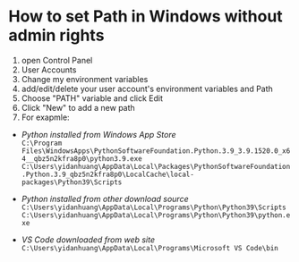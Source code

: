# How to set Path in Windows without admin rights
1. open Control Panel
2. User Accounts
3. Change my environment variables
4. add/edit/delete your user account's environment variables and Path
5. Choose "PATH" variable and click Edit
6. Click "New" to add a new path
7. For exapmle:
- *Python installed from Windows App Store*  
`C:\Program Files\WindowsApps\PythonSoftwareFoundation.Python.3.9_3.9.1520.0_x64__qbz5n2kfra8p0\python3.9.exe`  
`C:\Users\yidanhuang\AppData\Local\Packages\PythonSoftwareFoundation.Python.3.9_qbz5n2kfra8p0\LocalCache\local-packages\Python39\Scripts`

- *Python installed from other download source*  
`C:\Users\yidanhuang\AppData\Local\Programs\Python\Python39\Scripts`  
`C:\Users\yidanhuang\AppData\Local\Programs\Python\Python39\python.exe`

- *VS Code downloaded from web site*  
`C:\Users\yidanhuang\AppData\Local\Programs\Microsoft VS Code\bin`
